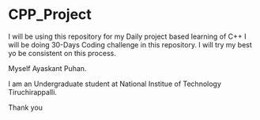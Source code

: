 # CPP_Project

I will be using this repository for my Daily project based learning of C++
I will be doing 30-Days Coding challenge in this repository. I will try my best  yo be consistent on this process.

Myself Ayaskant Puhan.

I am an Undergraduate student at National Institue of Technology Tiruchirappalli.

Thank you
